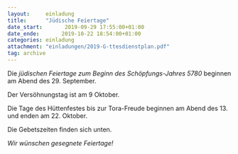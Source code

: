 ```yaml
---
layout:     einladung
title:      "Jüdische Feiertage"
date_start:       2019-09-29 17:55:00+01:00
date_ende:       2019-10-22 18:54:00+01:00
categories: einladung
attachment: "einladungen/2019-G-ttesdienstplan.pdf"
tag: archive
---
```


Die *jüdischen Feiertage zum Beginn des Schöpfungs-Jahres 5780*
beginnen am Abend des 29. September.

Der Versöhnungstag ist am 9 Oktober.

Die Tage des Hüttenfestes bis zur Tora-Freude beginnen am Abend des 13. und enden am 22. Oktober.

Die Gebetszeiten finden sich unten.

*Wir wünschen gesegnete Feiertage!*
